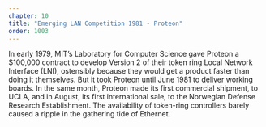 ```yaml
---
chapter: 10
title: "Emerging LAN Competition 1981 - Proteon"
order: 1003
---
```


In early 1979, MIT’s Laboratory for Computer Science gave Proteon a $100,000 contract to develop Version 2 of their token ring Local Network Interface (LNI), ostensibly because they would get a product faster than doing it themselves. But it took Proteon until June 1981 to deliver working boards. In the same month, Proteon made its first commercial shipment, to UCLA, and in August, its first international sale, to the Norwegian Defense Research Establishment. The availability of token-ring controllers barely caused a ripple in the gathering tide of Ethernet.
